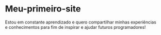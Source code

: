 # Meu-primeiro-site
Estou em constante aprendizado e quero compartilhar minhas experiências e conhecimentos para fim de inspirar e ajudar futuros programadores!

